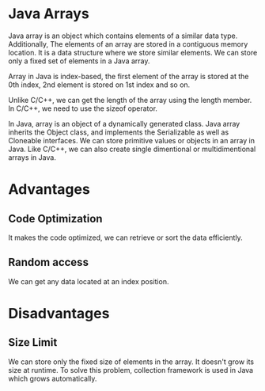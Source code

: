 # Java Arrays
Java array is an object which contains elements of a similar data type. Additionally, The elements of an array are stored in a contiguous memory location. It is a data structure where we store similar elements. We can store only a fixed set of elements in a Java array.

Array in Java is index-based, the first element of the array is stored at the 0th index, 2nd element is stored on 1st index and so on.

Unlike C/C++, we can get the length of the array using the length member. In C/C++, we need to use the sizeof operator.

In Java, array is an object of a dynamically generated class. Java array inherits the Object class, and implements the Serializable as well as Cloneable interfaces. We can store primitive values or objects in an array in Java. Like C/C++, we can also create single dimentional or multidimentional arrays in Java.

# Advantages
## Code Optimization
It makes the code optimized, we can retrieve or sort the data efficiently.
## Random access
We can get any data located at an index position.

# Disadvantages
## Size Limit
We can store only the fixed size of elements in the array. It doesn't grow its size at runtime. To solve this problem, collection framework is used in Java which grows automatically.
